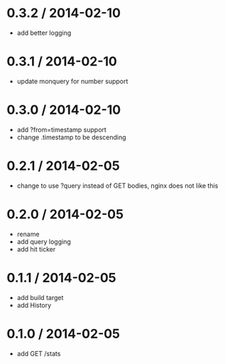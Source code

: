 
0.3.2 / 2014-02-10
==================

 * add better logging

0.3.1 / 2014-02-10
==================

 * update monquery for number support

0.3.0 / 2014-02-10
==================

 * add ?from=timestamp support
 * change .timestamp to be descending

0.2.1 / 2014-02-05
==================

 * change to use ?query instead of GET bodies, nginx does not like this

0.2.0 / 2014-02-05
==================

 * rename
 * add query logging
 * add hit ticker

0.1.1 / 2014-02-05
==================

 * add build target
 * add History

0.1.0 / 2014-02-05
==================

 * add GET /stats
